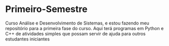# Primeiro-Semestre
Curso Análise e Desenvolvimento de Sistemas, e estou fazendo meu repositório para a primeira fase do curso. Aqui terá programas em Python e C++ de atividades simples que possam servir de ajuda para outros estudantes iniciantes
